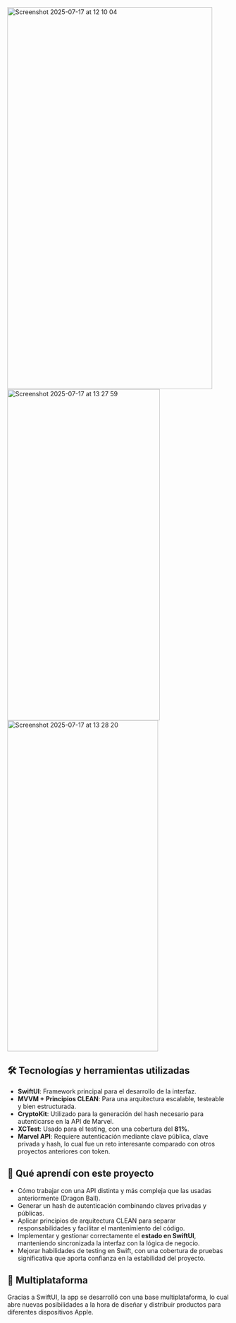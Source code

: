 <img width="465" height="865" alt="Screenshot 2025-07-17 at 12 10 04" src="https://github.com/user-attachments/assets/1afd28ba-cc52-476c-8ba0-780bb9bb7da8" />
<img width="346" height="750" alt="Screenshot 2025-07-17 at 13 27 59" src="https://github.com/user-attachments/assets/9b4df4f8-74c0-458f-80f6-0fcd6a95ebd1" />
<img width="342" height="750" alt="Screenshot 2025-07-17 at 13 28 20" src="https://github.com/user-attachments/assets/b71bc843-d205-4efa-85b1-8719f7b1b5cf" />



## 🛠️ Tecnologías y herramientas utilizadas

- **SwiftUI**: Framework principal para el desarrollo de la interfaz.
- **MVVM + Principios CLEAN**: Para una arquitectura escalable, testeable y bien estructurada.
- **CryptoKit**: Utilizado para la generación del hash necesario para autenticarse en la API de Marvel.
- **XCTest**: Usado para el testing, con una cobertura del **81%**.
- **Marvel API**: Requiere autenticación mediante clave pública, clave privada y hash, lo cual fue un reto interesante comparado con otros proyectos anteriores con token.

## 🌟 Qué aprendí con este proyecto

- Cómo trabajar con una API distinta y más compleja que las usadas anteriormente (Dragon Ball).
- Generar un hash de autenticación combinando claves privadas y públicas.
- Aplicar principios de arquitectura CLEAN para separar responsabilidades y facilitar el mantenimiento del código.
- Implementar y gestionar correctamente el **estado en SwiftUI**, manteniendo sincronizada la interfaz con la lógica de negocio.
- Mejorar habilidades de testing en Swift, con una cobertura de pruebas significativa que aporta confianza en la estabilidad del proyecto.

## 📱 Multiplataforma

Gracias a SwiftUI, la app se desarrolló con una base multiplataforma, lo cual abre nuevas posibilidades a la hora de diseñar y distribuir productos para diferentes dispositivos Apple.

